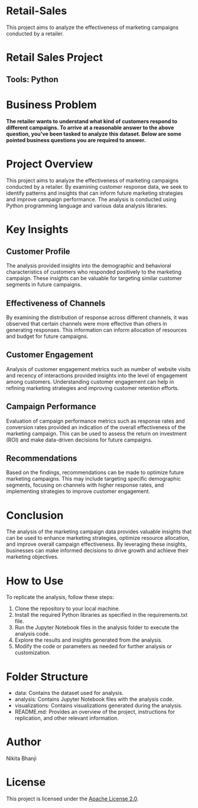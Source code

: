 # Retail-Sales
This project aims to analyze the effectiveness of marketing campaigns conducted by a retailer.
# Retail Sales Project

## Tools: Python

# Business Problem

#### The retailer wants to understand what kind of customers respond to different campaigns. To arrive at a reasonable answer to the above question, you've been tasked to analyze this dataset. Below are some pointed business questions you are required to answer.

# Project Overview

This project aims to analyze the effectiveness of marketing campaigns conducted by a retailer. By examining customer response data, we seek to identify patterns and insights that can inform future marketing strategies and improve campaign performance. The analysis is conducted using Python programming language and various data analysis libraries.

# Key Insights

## Customer Profile

The analysis provided insights into the demographic and behavioral characteristics of customers who responded positively to the marketing campaign. These insights can be valuable for targeting similar customer segments in future campaigns.

## Effectiveness of Channels

By examining the distribution of response across different channels, it was observed that certain channels were more effective than others in generating responses. This information can inform allocation of resources and budget for future campaigns.

## Customer Engagement

Analysis of customer engagement metrics such as number of website visits and recency of interactions provided insights into the level of engagement among customers. Understanding customer engagement can help in refining marketing strategies and improving customer retention efforts.

## Campaign Performance

Evaluation of campaign performance metrics such as response rates and conversion rates provided an indication of the overall effectiveness of the marketing campaign. This can be used to assess the return on investment (ROI) and make data-driven decisions for future campaigns.

## Recommendations

Based on the findings, recommendations can be made to optimize future marketing campaigns. This may include targeting specific demographic segments, focusing on channels with higher response rates, and implementing strategies to improve customer engagement.

# Conclusion

The analysis of the marketing campaign data provides valuable insights that can be used to enhance marketing strategies, optimize resource allocation, and improve overall campaign effectiveness. By leveraging these insights, businesses can make informed decisions to drive growth and achieve their marketing objectives.

# How to Use

To replicate the analysis, follow these steps:

1. Clone the repository to your local machine.
2. Install the required Python libraries as specified in the requirements.txt file.
3. Run the Jupyter Notebook files in the analysis folder to execute the analysis code.
4. Explore the results and insights generated from the analysis.
5. Modify the code or parameters as needed for further analysis or customization.

# Folder Structure

- data: Contains the dataset used for analysis.
- analysis: Contains Jupyter Notebook files with the analysis code.
- visualizations: Contains visualizations generated during the analysis.
- README.md: Provides an overview of the project, instructions for replication, and other relevant information.

# Author

Nikita Bhanji

# License

This project is licensed under the [Apache License 2.0](LICENSE).


